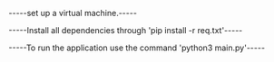 -----set up a virtual machine.-----


-----Install all dependencies through 'pip install -r req.txt'-----


-----To run the application use the command 'python3 main.py'-----